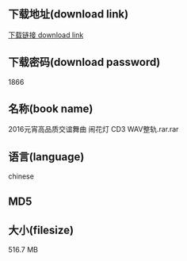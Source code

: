 ## 下载地址(download link)
[下载链接 download link](https://voluble-croquembouche-d321dc.netlify.app/?s=2016%E5%85%83%E5%AE%B5%E9%AB%98%E5%93%81%E8%B4%A8%E4%BA%A4%E8%B0%8A%E8%88%9E%E6%9B%B2+%E9%97%B9%E8%8A%B1%E7%81%AF+CD3+WAV%E6%95%B4%E8%BD%A8.rar)

## 下载密码(download password)
1866

## 名称(book name)
2016元宵高品质交谊舞曲 闹花灯 CD3 WAV整轨.rar.rar

## 语言(language)
chinese

## MD5


## 大小(filesize)
516.7 MB

